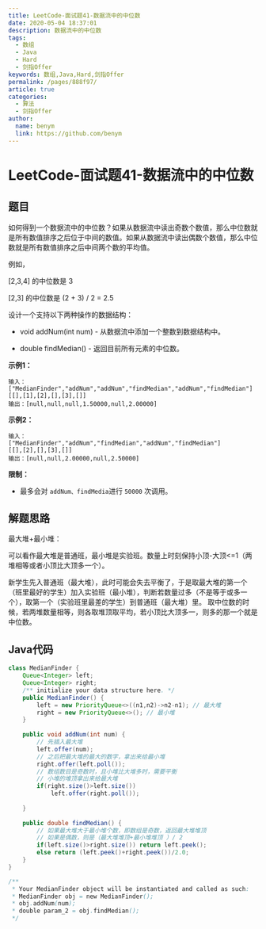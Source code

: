 ```yaml
---
title: LeetCode-面试题41-数据流中的中位数
date: 2020-05-04 18:37:01
description: 数据流中的中位数
tags: 
  - 数组
  - Java
  - Hard
  - 剑指Offer
keywords: 数组,Java,Hard,剑指Offer
permalink: /pages/888f97/
article: true
categories: 
  - 算法
  - 剑指Offer
author: 
  name: benym
  link: https://github.com/benym
---
```


# LeetCode-面试题41-数据流中的中位数 

## 题目

如何得到一个数据流中的中位数？如果从数据流中读出奇数个数值，那么中位数就是所有数值排序之后位于中间的数值。如果从数据流中读出偶数个数值，那么中位数就是所有数值排序之后中间两个数的平均值。

例如，

[2,3,4] 的中位数是 3

[2,3] 的中位数是 (2 + 3) / 2 = 2.5

设计一个支持以下两种操作的数据结构：

- void addNum(int num) - 从数据流中添加一个整数到数据结构中。

- double findMedian() - 返回目前所有元素的中位数。

 

**示例1：**

```
输入：
["MedianFinder","addNum","addNum","findMedian","addNum","findMedian"]
[[],[1],[2],[],[3],[]]
输出：[null,null,null,1.50000,null,2.00000]
```

**示例2：**

```
输入：
["MedianFinder","addNum","findMedian","addNum","findMedian"]
[[],[2],[],[3],[]]
输出：[null,null,2.00000,null,2.50000]
```

**限制：**

- 最多会对 `addNum、findMedia`进行 `50000` 次调用。

## 解题思路

最大堆+最小堆：

可以看作最大堆是普通班，最小堆是实验班。数量上时刻保持小顶-大顶<=1（两堆相等或者小顶比大顶多一个）。

新学生先入普通班（最大堆），此时可能会失去平衡了，于是取最大堆的第一个（班里最好的学生）加入实验班（最小堆），判断若数量过多（不是等于或多一个），取第一个（实验班里最差的学生）到普通班（最大堆）里。 取中位数的时候，若两堆数量相等，则各取堆顶取平均，若小顶比大顶多一，则多的那一个就是中位数。

## Java代码

```java
class MedianFinder {
    Queue<Integer> left;
    Queue<Integer> right;
    /** initialize your data structure here. */
    public MedianFinder() {
        left = new PriorityQueue<>((n1,n2)->n2-n1); // 最大堆
        right = new PriorityQueue<>(); // 最小堆
    }
    
    public void addNum(int num) {
        // 先插入最大堆
        left.offer(num);
        // 之后把最大堆的最大的数字，拿出来给最小堆
        right.offer(left.poll());
        // 数组数目是奇数时，且小堆比大堆多时，需要平衡
        // 小堆的堆顶拿出来给最大堆
        if(right.size()>left.size())
            left.offer(right.poll());
        
    }
    
    public double findMedian() {
        // 如果最大堆大于最小堆个数，即数组是奇数，返回最大堆堆顶
        // 如果是偶数，则是（最大堆堆顶+最小堆堆顶 ）/ 2
        if(left.size()>right.size()) return left.peek();
        else return (left.peek()+right.peek())/2.0;
    }
}

/**
 * Your MedianFinder object will be instantiated and called as such:
 * MedianFinder obj = new MedianFinder();
 * obj.addNum(num);
 * double param_2 = obj.findMedian();
 */
```
